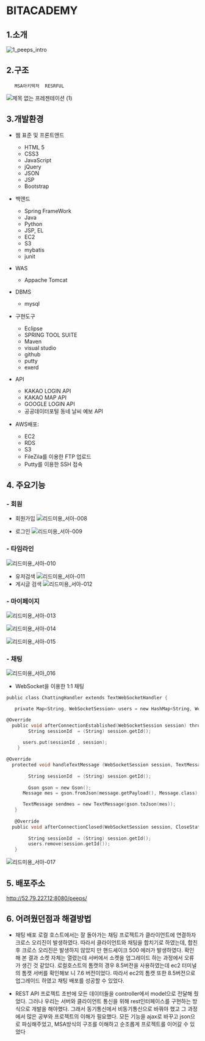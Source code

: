 
# BITACADEMY 

## 1.소개

![1_peeps_intro](https://user-images.githubusercontent.com/71624723/110078703-7b930d80-7dcb-11eb-98ab-476979fb197d.png)

## 2.구조 
       MSA아키텍처  RESRFUL
  ![제목 없는 프레젠테이션 (1)](https://user-images.githubusercontent.com/71998081/110272493-aff60c00-800d-11eb-872f-57b80cd722d8.jpg)

 

      
## 3.개발환경
  
  * 웹 표준 및 프론트앤드 
   
    *  HTML 5
    *  CSS3
    * JavaScript
    * jQuery
    * JSON
    * JSP
    * Bootstrap
    
  * 백앤드
    * Spring FrameWork
    * Java
    * Python
    *  JSP, EL
    *  EC2
    *  S3
    *  mybatis
    *  junit
  
  * WAS
    * Appache Tomcat
  
  * DBMS
    * mysql
    
  * 구현도구
    * Eclipse 
    * SPRING TOOL SUITE 
    * Maven
    * visual studio
    * github
    * putty
    * exerd
  
  * API
    * KAKAO LOGIN API
    * KAKAO MAP API
    * GOOGLE LOGIN API 
    * 공공데이터포털 동네 날씨 예보 API
   
  * AWS배포: 
    
    * EC2
    * RDS
    * S3 
    * FileZila를 이용한 FTP 업로드
    * Putty를 이용한 SSH 접속

  ## 4. 주요기능
  ### - 회원
  + 회원가입
  ![리드미용_서아-008](https://user-images.githubusercontent.com/71997900/110235350-ec285e80-7f72-11eb-8845-0ea63339245d.png)

  + 로그인
  ![리드미용_서아-009](https://user-images.githubusercontent.com/71997900/110235353-ef234f00-7f72-11eb-8fc8-074036196264.png)
  
  ### - 타임라인
  
  ![리드미용_서아-010](https://user-images.githubusercontent.com/71997900/110235385-10843b00-7f73-11eb-85b1-04a56a373b61.png)
  + 유저검색
  ![리드미용_서아-011](https://user-images.githubusercontent.com/71997900/110235397-1ed25700-7f73-11eb-9803-87008d34fb9f.png)
  + 게시글 검색
  ![리드미용_서아-012](https://user-images.githubusercontent.com/71997900/110235409-2691fb80-7f73-11eb-87fe-f1429ed1e9ec.png)

  ### - 마이페이지
  ![리드미용_서아-013](https://user-images.githubusercontent.com/71997900/110235420-30b3fa00-7f73-11eb-88a9-b03c0d989578.png)
  
  ![리드미용_서아-014](https://user-images.githubusercontent.com/71997900/110235430-3d385280-7f73-11eb-824f-88d5a91a6210.png)
  
  ![리드미용_서아-015](https://user-images.githubusercontent.com/71997900/110235434-41fd0680-7f73-11eb-9815-dadd0f24628e.png)

  
  ### - 채팅
  ![리드미용_서아_016](https://user-images.githubusercontent.com/71997900/110234427-bf257d00-7f6d-11eb-9a21-794f15caf856.png)
  + WebSocket을 이용한 1:1 채팅 
  ```c
  public class ChattingHandler extends TextWebSocketHandler {
  
     private Map<String, WebSocketSession> users = new HashMap<String, WebSocketSession>();
  
  @Override
	public void afterConnectionEstablished(WebSocketSession session) throws Exception {
          String sessionId  = (String) session.getId();

		users.put(sessionId , session);
      }
      
  @Override
	protected void handleTextMessage (WebSocketSession session, TextMessage message) throws Exception { 
     
          String sessionId  = (String) session.getId();
          
          Gson gson = new Gson();
		Message mes = gson.fromJson(message.getPayload(), Message.class);

		TextMessage sendmes = new TextMessage(gson.toJson(mes));
     }
     
     @Override
	public void afterConnectionClosed(WebSocketSession session, CloseStatus status) throws Exception {
     
          String sessionId  = (String) session.getId(); 
          users.remove(session.getId());
     }
  ```

  ![리드미용_서아-017](https://user-images.githubusercontent.com/71997900/110233973-2261e000-7f6b-11eb-822b-ed38fd7de860.png)

## 5. 배포주소
http://52.79.227.12:8080/peeps/

## 6. 어려웠던점과 해결방법
  
  * 채팅 배포
        로컬 호스트에서는 잘 돌아가는 채팅 프로젝트가 클라이언트에 연결하자 크로스 오리진이 발생하였다. 따라서 클라이언트와 채팅을 합치기로 하였는데, 합친 후 크로스 오리진은 발생하지 않았지	         만 핸드셰이크 500 에러가 발생하였다.
	확인 해 본 결과 소켓 자체는 열렸는데 서버에서 소켓을 업그레이드 하는 과정에서 오류가 생긴 것 같았다. 로컬호스트의 톰캣의 경우 8.5버전을 사용하였는데 ec2 터미널의 톰캣 서버를 확인해보	   니 7.6 버전이었다. 따라서 ec2의 톰캣 또한 8.5버전으로 업그레이드 하였고 채팅 배포를 성공할 수 있었다.
	
 * REST API
      프로젝트 초반에  모든 데이터들을 controller에서 model으로 전달해 줬었다. 그러나 우리는 서버와 클라이언트 통신을 위해 rest인터페이스를 구현하는 방식으로 개발을 해야했다. 
      그래서 동기통신에서 비동기통신으로 바꿔야 했고 그 과정에서 많은 공부와 프로젝트의 이해가 필요했다.  모든 기능을  ajax로 바꾸고 json으로 파싱해주었고, MSA방식의 구조를 이해하고 순조롭게       프로젝트를 이어갈 수 있었다
 

